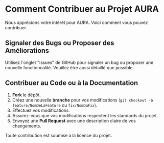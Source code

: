 # Comment Contribuer au Projet AURA

Nous apprécions votre intérêt pour AURA. Voici comment vous pouvez contribuer.

## Signaler des Bugs ou Proposer des Améliorations

Utilisez l'onglet "Issues" de GitHub pour signaler un bug ou proposer une nouvelle fonctionnalité. Veuillez être aussi détaillé que possible.

## Contribuer au Code ou à la Documentation

1.  **Fork** le dépôt.
2.  Créez une nouvelle **branche** pour vos modifications (`git checkout -b feature/NomDeLaFeature` ou `fix/NomDuFix`).
3.  Effectuez vos modifications.
4.  Assurez-vous que vos modifications respectent les standards du projet.
5.  Envoyez une **Pull Request** avec une description claire de vos changements.

Toute contribution est soumise à la licence du projet.